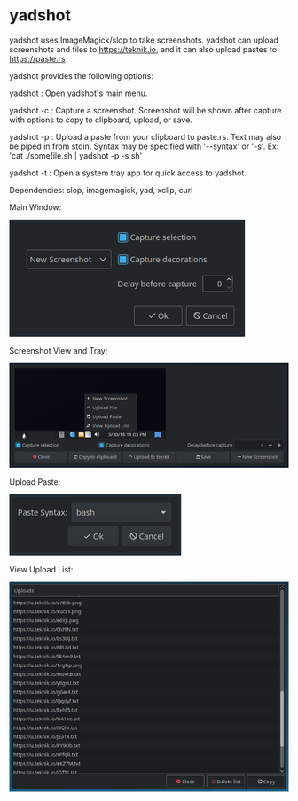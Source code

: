 # yadshot

yadshot uses ImageMagick/slop to take screenshots.  yadshot can upload screenshots and files to https://teknik.io, and it can also upload pastes to https://paste.rs

yadshot provides the following options:

yadshot : Open yadshot's main menu.

yadshot -c : Capture a screenshot.  Screenshot will be shown after capture with options to copy to clipboard, upload, or save.

yadshot -p : Upload a paste from your clipboard to paste.rs.  Text may also be piped in from stdin.
             Syntax may be specified with '--syntax' or '-s'. Ex:
             'cat ./somefile.sh | yadshot -p -s sh'

yadshot -t : Open a system tray app for quick access to yadshot.

Dependencies: slop, imagemagick, yad, xclip, curl

Main Window:

![yadshot](/Screenshot.png)

Screenshot View and Tray:

![yadshot](/Screenshot2.png)

Upload Paste:

![yadshot](/Screenshot3.png)

View Upload List:

![yadshot](/Screenshot4.png)
